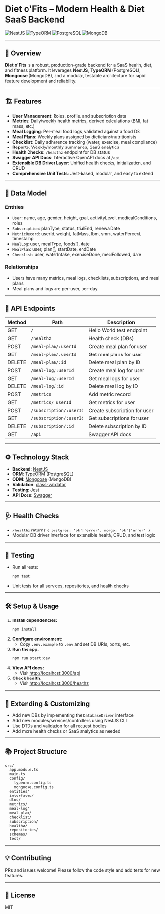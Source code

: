 # Diet o'Fits – Modern Health & Diet SaaS Backend

![NestJS](https://img.shields.io/badge/nestjs-%23E0234E.svg?style=for-the-badge&logo=nestjs&logoColor=white) ![TypeORM](https://img.shields.io/badge/TypeORM-FE0803.svg?style=for-the-badge&logo=typeorm&logoColor=white) ![PostgreSQL](https://img.shields.io/badge/postgres-%23316192.svg?style=for-the-badge&logo=postgresql&logoColor=white) ![MongoDB](https://img.shields.io/badge/MongoDB-%234ea94b.svg?style=for-the-badge&logo=mongodb&logoColor=white)

---

## 🚀 Overview

**Diet o'Fits** is a robust, production-grade backend for a SaaS health, diet, and fitness platform. It leverages **NestJS**, **TypeORM** (PostgreSQL), **Mongoose** (MongoDB), and a modular, testable architecture for rapid feature development and reliability.

---

## 🏗️ Features

- **User Management**: Roles, profile, and subscription data
- **Metrics**: Daily/weekly health metrics, derived calculations (BMI, fat mass, etc.)
- **Meal Logging**: Per-meal food logs, validated against a food DB
- **Meal Plans**: Weekly plans assigned by dieticians/nutritionists
- **Checklist**: Daily adherence tracking (water, exercise, meal compliance)
- **Reports**: Weekly/monthly summaries, SaaS analytics
- **Health Checks**: `/healthz` endpoint for DB status
- **Swagger API Docs**: Interactive OpenAPI docs at `/api`
- **Extensible DB Driver Layer**: Unified health checks, initialization, and CRUD
- **Comprehensive Unit Tests**: Jest-based, modular, and easy to extend

---

## 🧩 Data Model

### Entities

- `User`: name, age, gender, height, goal, activityLevel, medicalConditions, roles
- `Subscription`: planType, status, trialEnd, renewalDate
- `MetricRecord`: userId, weight, fatMass, lbm, smm, waterPercent, timestamp
- `MealLog`: user, mealType, foods[], date
- `MealPlan`: user, plan[], startDate, endDate
- `Checklist`: user, waterIntake, exerciseDone, mealFollowed, date

### Relationships

- Users have many metrics, meal logs, checklists, subscriptions, and meal plans
- Meal plans and logs are per-user, per-day

---

## 🔌 API Endpoints

| Method | Path                    | Description                  |
| ------ | ----------------------- | ---------------------------- |
| GET    | `/`                     | Hello World test endpoint    |
| GET    | `/healthz`              | Health check (DBs)           |
| POST   | `/meal-plan/:userId`    | Create meal plan for user    |
| GET    | `/meal-plan/:userId`    | Get meal plans for user      |
| DELETE | `/meal-plan/:id`        | Delete meal plan by ID       |
| POST   | `/meal-log/:userId`     | Create meal log for user     |
| GET    | `/meal-log/:userId`     | Get meal logs for user       |
| DELETE | `/meal-log/:id`         | Delete meal log by ID        |
| POST   | `/metrics`              | Add metric record            |
| GET    | `/metrics/:userId`      | Get metrics for user         |
| POST   | `/subscription/:userId` | Create subscription for user |
| GET    | `/subscription/:userId` | Get subscriptions for user   |
| DELETE | `/subscription/:id`     | Delete subscription by ID    |
| GET    | `/api`                  | Swagger API docs             |

---

## ⚙️ Technology Stack

- **Backend**: [NestJS](https://nestjs.com/)
- **ORM**: [TypeORM](https://typeorm.io/) (PostgreSQL)
- **ODM**: [Mongoose](https://mongoosejs.com/) (MongoDB)
- **Validation**: [class-validator](https://github.com/typestack/class-validator)
- **Testing**: [Jest](https://jestjs.io/)
- **API Docs**: [Swagger](https://swagger.io/)

---

## 🩺 Health Checks

- `/healthz` returns `{ postgres: 'ok'|'error', mongo: 'ok'|'error' }`
- Modular DB driver interface for extensible health, CRUD, and test logic

---

## 🧪 Testing

- Run all tests:
  ```bash
  npm test
  ```
- Unit tests for all services, repositories, and health checks

---

## 🛠️ Setup & Usage

1. **Install dependencies:**
   ```bash
   npm install
   ```
2. **Configure environment:**
   - Copy `.env.example` to `.env` and set DB URIs, ports, etc.
3. **Run the app:**
   ```bash
   npm run start:dev
   ```
4. **View API docs:**
   - Visit [http://localhost:3000/api](http://localhost:3000/api)
5. **Check health:**
   - Visit [http://localhost:3000/healthz](http://localhost:3000/healthz)

---

## 🧠 Extending & Customizing

- Add new DBs by implementing the `DatabaseDriver` interface
- Add new modules/services/controllers using NestJS CLI
- Use DTOs and validation for all request bodies
- Add more health checks or SaaS analytics as needed

---

## 📚 Project Structure

```
src/
  app.module.ts
  main.ts
  config/
    typeorm.config.ts
    mongoose.config.ts
  entities/
  interfaces/
  dtos/
  metrics/
  meal-log/
  meal-plan/
  checklist/
  subscription/
  healthz/
  repositories/
  schemas/
  test/
```

---

## 💡 Contributing

PRs and issues welcome! Please follow the code style and add tests for new features.

---

## 📝 License

MIT
